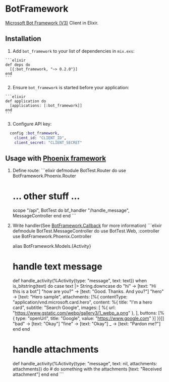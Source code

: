 # BotFramework

[Microsoft Bot Framework (V3)](https://dev.botframework.com/) Client in Elixir.

## Installation

  1. Add `bot_framework` to your list of dependencies in `mix.exs`:

    ```elixir
    def deps do
      [{:bot_framework, "~> 0.2.0"}]
    end
    ```

  2. Ensure `bot_framework` is started before your application:

    ```elixir
    def application do
      [applications: [:bot_framework]]
    end
    ```

  3. Configure API key:

  ```elixir
    config :bot_framework,
      client_id: "CLIENT_ID",
      client_secret: "CLIENT_SECRET"
  ```

## Usage with [Phoenix framework](https://github.com/phoenixframework/phoenix)

  1. Define route:
    ```elixir
      defmodule BotTest.Router do
        use BotFramework.Phoenix.Router

        # ... other stuff ...

        scope "/api", BotTest do
          bf_handler "/handle_message", MessageController
        end
      end
    ```

  2. Write handler(See [BotFramework.Callback](lib/bot_framework/callback.ex) for more information)
    ```elixir
      defmodule BotTest.MessageController do
        use BotTest.Web, :controller
        use BotFramework.Phoenix.Controller

        alias BotFramework.Models.{Activity}

        # handle text message
        def handle_activity(%Activity{type: "message", text: text}) when is_bitstring(text) do
          case text |> String.downcase do
            "hi" -> [text: "Hi this is a bot"]
            "how are you?" -> [text: "Good. Thanks. And you?"]
            "hero" ->
              [text: "Hero sample", attachments: [%{
                 contentType: "application/vnd.microsoft.card.hero",
                 content: %{
                   title: "I'm a hero card",
                   subtitle: "Search Google",
                   images: [
                     %{ url: "https://www.gstatic.com/webp/gallery3/1_webp_a.png" },
                   ],
                   buttons: [%{
                     type: "openUrl",
                     title: "Google",
                     value: "https://www.google.com"
                   }]
               }}]]
            "bad" -> [text: "Okay"]
            "fine" -> [text: "Okay"]
            _ -> [text: "Pardon me?"]
          end
        end

        # handle attachments
        def handle_activity(%Activity{type: "message", text: nil, attachments: attachments}) do
          # do something with the attachments
          [text: "Received attachment"]
        end
      end
    ```

